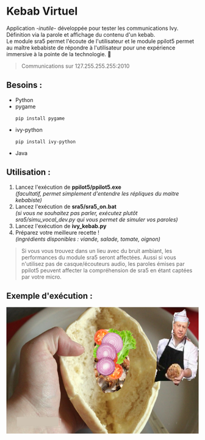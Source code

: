 # Kebab Virtuel

Application *-inutile-* développée pour tester les communications Ivy.  
Définition via la parole et affichage du contenu d'un kebab.  
Le module sra5 permet l'écoute de l'utilisateur et le module ppilot5 permet au maître kebabiste de répondre à l'utilisateur pour une expérience immersive à la pointe de la technologie. 🤡  

> Communications sur 127.255.255.255:2010

## Besoins :
- Python
- pygame
  ```
  pip install pygame
  ```
- ivy-python
  ```
  pip install ivy-python
  ```
- Java


## Utilisation :

1. Lancez l'exécution de **ppilot5/ppilot5.exe**  
  *(facultatif, permet simplement d'entendre les répliques du maitre kebabiste)*
2. Lancez l'exécution de **sra5/sra5_on.bat**  
  *(si vous ne souhaitez pas parler, exécutez plutôt sra5/simu_vocal_dev.py qui vous permet de simuler vos paroles)*
3. Lancez l'exécution de **ivy_kebab.py**
4. Préparez votre meilleure recette !  
  *(ingrédients disponibles : viande, salade, tomate, oignon)*

>  Si vous vous trouvez dans un lieu avec du bruit ambiant, les performances du module sra5 seront affectées. Aussi si vous n'utilisez pas de casque/écouteurs audio, les paroles émises par ppilot5 peuvent affecter la compréhension de sra5 en étant captées par votre micro.

## Exemple d'exécution :
![exemple d'exécution](data/exemple.png)